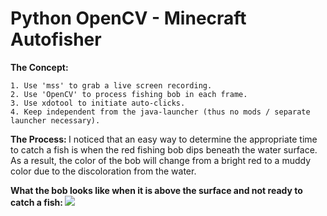 # Python OpenCV - Minecraft Autofisher

<strong>The Concept:</strong>

	1. Use 'mss' to grab a live screen recording.
	2. Use 'OpenCV' to process fishing bob in each frame.
	3. Use xdotool to initiate auto-clicks.
	4. Keep independent from the java-launcher (thus no mods / separate launcher necessary).


<strong>The Process: </strong>I noticed that an easy way to determine the appropriate time to catch a fish is when the red fishing bob dips beneath the water surface. As a result, the color of the bob will change from a bright red to a muddy color due to the discoloration from the water.

<strong>What the bob looks like when it is above the surface and not ready to catch a fish: </strong>
![](mini-projects/OpenCV-AutoFishBot/images/BobAboveWater.png)
